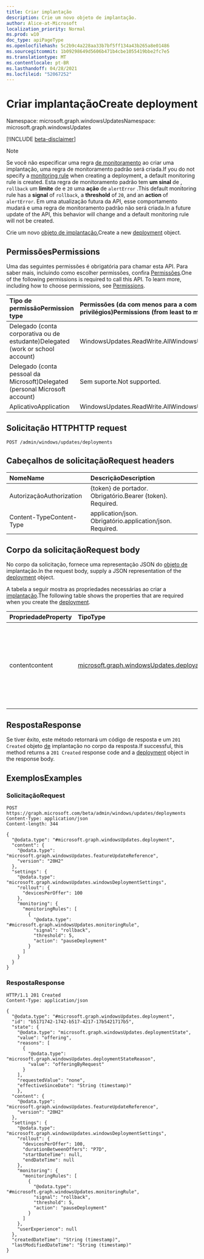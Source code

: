 ```yaml
---
title: Criar implantação
description: Crie um novo objeto de implantação.
author: Alice-at-Microsoft
localization_priority: Normal
ms.prod: w10
doc_type: apiPageType
ms.openlocfilehash: 5c2b9c4a228aa33b7bf5ff134a43b265a8e01486
ms.sourcegitcommit: 1b09298649d5606b471b4cbe1055419bbe2fc7e5
ms.translationtype: MT
ms.contentlocale: pt-BR
ms.lasthandoff: 04/28/2021
ms.locfileid: "52067252"
---
```

# <a name="create-deployment"></a><span data-ttu-id="c6eec-103">Criar implantação</span><span class="sxs-lookup"><span data-stu-id="c6eec-103">Create deployment</span></span>
<span data-ttu-id="c6eec-104">Namespace: microsoft.graph.windowsUpdates</span><span class="sxs-lookup"><span data-stu-id="c6eec-104">Namespace: microsoft.graph.windowsUpdates</span></span>

[!INCLUDE [beta-disclaimer](../../includes/beta-disclaimer.md)]

> [!NOTE]
> <span data-ttu-id="c6eec-105">Se você não especificar uma regra [de monitoramento](/graph/api/resources/windowsupdates-monitoringrule) ao criar uma implantação, uma regra de monitoramento padrão será criada.</span><span class="sxs-lookup"><span data-stu-id="c6eec-105">If you do not specify a [monitoring rule](/graph/api/resources/windowsupdates-monitoringrule) when creating a deployment, a default monitoring rule is created.</span></span> <span data-ttu-id="c6eec-106">Esta regra de monitoramento padrão tem **um sinal** de , `rollback` um **limite** de e `20` uma **ação** de `alertError` .</span><span class="sxs-lookup"><span data-stu-id="c6eec-106">This default monitoring rule has a **signal** of `rollback`, a **threshold** of `20`, and an **action** of `alertError`.</span></span> <span data-ttu-id="c6eec-107">Em uma atualização futura da API, esse comportamento mudará e uma regra de monitoramento padrão não será criada.</span><span class="sxs-lookup"><span data-stu-id="c6eec-107">In a future update of the API, this behavior will change and a default monitoring rule will not be created.</span></span>

<span data-ttu-id="c6eec-108">Crie um novo [objeto de implantação.](../resources/windowsupdates-deployment.md)</span><span class="sxs-lookup"><span data-stu-id="c6eec-108">Create a new [deployment](../resources/windowsupdates-deployment.md) object.</span></span>

## <a name="permissions"></a><span data-ttu-id="c6eec-109">Permissões</span><span class="sxs-lookup"><span data-stu-id="c6eec-109">Permissions</span></span>
<span data-ttu-id="c6eec-p102">Uma das seguintes permissões é obrigatória para chamar esta API. Para saber mais, incluindo como escolher permissões, confira [Permissões](/graph/permissions-reference).</span><span class="sxs-lookup"><span data-stu-id="c6eec-p102">One of the following permissions is required to call this API. To learn more, including how to choose permissions, see [Permissions](/graph/permissions-reference).</span></span>

|<span data-ttu-id="c6eec-112">Tipo de permissão</span><span class="sxs-lookup"><span data-stu-id="c6eec-112">Permission type</span></span>|<span data-ttu-id="c6eec-113">Permissões (da com menos para a com mais privilégios)</span><span class="sxs-lookup"><span data-stu-id="c6eec-113">Permissions (from least to most privileged)</span></span>|
|:---|:---|
|<span data-ttu-id="c6eec-114">Delegado (conta corporativa ou de estudante)</span><span class="sxs-lookup"><span data-stu-id="c6eec-114">Delegated (work or school account)</span></span>|<span data-ttu-id="c6eec-115">WindowsUpdates.ReadWrite.All</span><span class="sxs-lookup"><span data-stu-id="c6eec-115">WindowsUpdates.ReadWrite.All</span></span>|
|<span data-ttu-id="c6eec-116">Delegado (conta pessoal da Microsoft)</span><span class="sxs-lookup"><span data-stu-id="c6eec-116">Delegated (personal Microsoft account)</span></span>|<span data-ttu-id="c6eec-117">Sem suporte.</span><span class="sxs-lookup"><span data-stu-id="c6eec-117">Not supported.</span></span>|
|<span data-ttu-id="c6eec-118">Aplicativo</span><span class="sxs-lookup"><span data-stu-id="c6eec-118">Application</span></span>|<span data-ttu-id="c6eec-119">WindowsUpdates.ReadWrite.All</span><span class="sxs-lookup"><span data-stu-id="c6eec-119">WindowsUpdates.ReadWrite.All</span></span>|

## <a name="http-request"></a><span data-ttu-id="c6eec-120">Solicitação HTTP</span><span class="sxs-lookup"><span data-stu-id="c6eec-120">HTTP request</span></span>

<!-- {
  "blockType": "ignored"
}
-->
``` http
POST /admin/windows/updates/deployments
```

## <a name="request-headers"></a><span data-ttu-id="c6eec-121">Cabeçalhos de solicitação</span><span class="sxs-lookup"><span data-stu-id="c6eec-121">Request headers</span></span>
|<span data-ttu-id="c6eec-122">Nome</span><span class="sxs-lookup"><span data-stu-id="c6eec-122">Name</span></span>|<span data-ttu-id="c6eec-123">Descrição</span><span class="sxs-lookup"><span data-stu-id="c6eec-123">Description</span></span>|
|:---|:---|
|<span data-ttu-id="c6eec-124">Autorização</span><span class="sxs-lookup"><span data-stu-id="c6eec-124">Authorization</span></span>|<span data-ttu-id="c6eec-p103">{token} de portador. Obrigatório.</span><span class="sxs-lookup"><span data-stu-id="c6eec-p103">Bearer {token}. Required.</span></span>|
|<span data-ttu-id="c6eec-127">Content-Type</span><span class="sxs-lookup"><span data-stu-id="c6eec-127">Content-Type</span></span>|<span data-ttu-id="c6eec-p104">application/json. Obrigatório.</span><span class="sxs-lookup"><span data-stu-id="c6eec-p104">application/json. Required.</span></span>|

## <a name="request-body"></a><span data-ttu-id="c6eec-130">Corpo da solicitação</span><span class="sxs-lookup"><span data-stu-id="c6eec-130">Request body</span></span>
<span data-ttu-id="c6eec-131">No corpo da solicitação, fornece uma representação JSON do [objeto de](../resources/windowsupdates-deployment.md) implantação.</span><span class="sxs-lookup"><span data-stu-id="c6eec-131">In the request body, supply a JSON representation of the [deployment](../resources/windowsupdates-deployment.md) object.</span></span>

<span data-ttu-id="c6eec-132">A tabela a seguir mostra as propriedades necessárias ao criar a [implantação](../resources/windowsupdates-deployment.md).</span><span class="sxs-lookup"><span data-stu-id="c6eec-132">The following table shows the properties that are required when you create the [deployment](../resources/windowsupdates-deployment.md).</span></span>

|<span data-ttu-id="c6eec-133">Propriedade</span><span class="sxs-lookup"><span data-stu-id="c6eec-133">Property</span></span>|<span data-ttu-id="c6eec-134">Tipo</span><span class="sxs-lookup"><span data-stu-id="c6eec-134">Type</span></span>|<span data-ttu-id="c6eec-135">Descrição</span><span class="sxs-lookup"><span data-stu-id="c6eec-135">Description</span></span>|
|:---|:---|:---|
|<span data-ttu-id="c6eec-136">content</span><span class="sxs-lookup"><span data-stu-id="c6eec-136">content</span></span>|[<span data-ttu-id="c6eec-137">microsoft.graph.windowsUpdates.deployableContent</span><span class="sxs-lookup"><span data-stu-id="c6eec-137">microsoft.graph.windowsUpdates.deployableContent</span></span>](../resources/windowsupdates-deployablecontent.md)|<span data-ttu-id="c6eec-138">Especifica qual conteúdo implantar.</span><span class="sxs-lookup"><span data-stu-id="c6eec-138">Specifies what content to deploy.</span></span> <span data-ttu-id="c6eec-139">O conteúdo implantável deve ser fornecido como um dos seguintes tipos derivados: [expeditedQualityUpdateReference](../resources/windowsupdates-expeditedqualityupdatereference.md) , [featureUpdateReference](../resources/windowsupdates-featureupdatereference.md)</span><span class="sxs-lookup"><span data-stu-id="c6eec-139">Deployable content should be provided as one of the following derived types: [expeditedQualityUpdateReference](../resources/windowsupdates-expeditedqualityupdatereference.md) , [featureUpdateReference](../resources/windowsupdates-featureupdatereference.md)</span></span>|



## <a name="response"></a><span data-ttu-id="c6eec-140">Resposta</span><span class="sxs-lookup"><span data-stu-id="c6eec-140">Response</span></span>

<span data-ttu-id="c6eec-141">Se tiver êxito, este método retornará um código de resposta e um `201 Created` objeto [de](../resources/windowsupdates-deployment.md) implantação no corpo da resposta.</span><span class="sxs-lookup"><span data-stu-id="c6eec-141">If successful, this method returns a `201 Created` response code and a [deployment](../resources/windowsupdates-deployment.md) object in the response body.</span></span>

## <a name="examples"></a><span data-ttu-id="c6eec-142">Exemplos</span><span class="sxs-lookup"><span data-stu-id="c6eec-142">Examples</span></span>

### <a name="request"></a><span data-ttu-id="c6eec-143">Solicitação</span><span class="sxs-lookup"><span data-stu-id="c6eec-143">Request</span></span>
<!-- {
  "blockType": "request",
  "name": "create_deployment_from_"
}
-->
``` http
POST https://graph.microsoft.com/beta/admin/windows/updates/deployments
Content-Type: application/json
Content-length: 344

{
  "@odata.type": "#microsoft.graph.windowsUpdates.deployment",
  "content": {
    "@odata.type": "microsoft.graph.windowsUpdates.featureUpdateReference",
    "version": "20H2"
  },
  "settings": {
    "@odata.type": "microsoft.graph.windowsUpdates.windowsDeploymentSettings",
    "rollout": {
      "devicesPerOffer": 100
    },
    "monitoring": {
      "monitoringRules": [
        {
          "@odata.type": "#microsoft.graph.windowsUpdates.monitoringRule",
          "signal": "rollback",
          "threshold": 5,
          "action": "pauseDeployment"
        }
      ]
    }
  }
}
```


### <a name="response"></a><span data-ttu-id="c6eec-144">Resposta</span><span class="sxs-lookup"><span data-stu-id="c6eec-144">Response</span></span>

<!-- {
  "blockType": "response",
  "truncated": true,
  "@odata.type": "microsoft.graph.windowsUpdates.deployment"
}
-->
``` http
HTTP/1.1 201 Created
Content-Type: application/json

{
  "@odata.type": "#microsoft.graph.windowsUpdates.deployment",
  "id": "b5171742-1742-b517-4217-17b5421717b5",
  "state": {
    "@odata.type": "microsoft.graph.windowsUpdates.deploymentState",
    "value": "offering",
    "reasons": [
      {
        "@odata.type": "microsoft.graph.windowsUpdates.deploymentStateReason",
        "value": "offeringByRequest"
      }
    ],
    "requestedValue": "none",
    "effectiveSinceDate": "String (timestamp)"
    },
  "content": {
    "@odata.type": "microsoft.graph.windowsUpdates.featureUpdateReference",
    "version": "20H2"
  },
  "settings": {
    "@odata.type": "microsoft.graph.windowsUpdates.windowsDeploymentSettings",
    "rollout": {
      "devicesPerOffer": 100,
      "durationBetweenOffers": "P7D",
      "startDateTime": null,
      "endDateTime": null
    },
    "monitoring": {
      "monitoringRules": [
        {
          "@odata.type": "#microsoft.graph.windowsUpdates.monitoringRule",
          "signal": "rollback",
          "threshold": 5,
          "action": "pauseDeployment"
        }
      ]
    },
    "userExperience": null
  },
  "createdDateTime": "String (timestamp)",
  "lastModifiedDateTime": "String (timestamp)"
}
```

